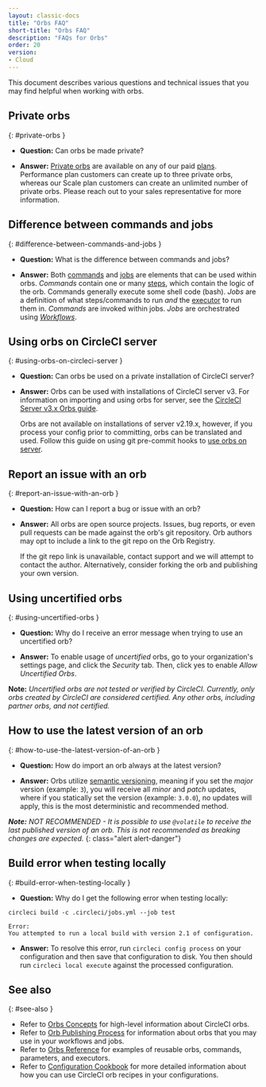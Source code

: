 ```yaml
---
layout: classic-docs
title: "Orbs FAQ"
short-title: "Orbs FAQ"
description: "FAQs for Orbs"
order: 20
version:
- Cloud
---
```


This document describes various questions and technical issues that you may find helpful when working with orbs.

## Private orbs
{: #private-orbs }

* **Question:** Can orbs be made private?

* **Answer:** [Private orbs](https://circleci.com/docs/2.0/orb-intro/#private-orbs) are available on any of our paid [plans](https://circleci.com/pricing). Performance plan customers can create up to three private orbs, whereas our Scale plan customers can create an unlimited number of private orbs. Please reach out to your sales representative for more information.

## Difference between commands and jobs
{: #difference-between-commands-and-jobs }

* **Question:** What is the difference between commands and jobs?

* **Answer:** Both [commands]({{site.baseurl}}/2.0/reusing-config/#the-commands-key) and [jobs]({{site.baseurl}}/2.0/reusing-config/#authoring-parameterized-jobs) are elements that can be used within orbs. _Commands_ contain one or many [steps]({{site.baseurl}}/2.0/configuration-reference/#steps), which contain the logic of the orb. Commands generally execute some shell code (bash). _Jobs_ are a definition of what steps/commands to run _and_ the [executor]({{site.baseurl}}/2.0/reusing-config/#the-executors-key) to run them in. _Commands_ are invoked within jobs. _Jobs_ are orchestrated using _[Workflows]({{site.baseurl}}/2.0/workflows/#workflows-configuration-examples)_.

## Using orbs on CircleCI server
{: #using-orbs-on-circleci-server }

* **Question:** Can orbs be used on a private installation of CircleCI server?

* **Answer:** Orbs can be used with installations of CircleCI server v3. For information on importing and using orbs for server, see the [CircleCI Server v3.x Orbs guide]({{site.baseurl}}/2.0/server-3-operator-orbs/).
 
  Orbs are not available on installations of server v2.19.x, however, if you process your config prior to committing, orbs can be translated and used. Follow this guide on using git pre-commit hooks to [use orbs on server](https://discuss.circleci.com/t/orbs-on-server-solution/36264).

## Report an issue with an orb
{: #report-an-issue-with-an-orb }

* **Question:** How can I report a bug or issue with an orb?

* **Answer:** All orbs are open source projects. Issues, bug reports, or even pull requests can be made against the orb's git repository. Orb authors may opt to include a link to the git repo on the Orb Registry.

  If the git repo link is unavailable, contact support and we will attempt to contact the author. Alternatively, consider forking the orb and publishing your own version.

## Using uncertified orbs
{: #using-uncertified-orbs }

* **Question:** Why do I receive an error message when trying to use an uncertified orb?

* **Answer:** To enable usage of _uncertified_ orbs, go to your organization's settings page, and click the _Security_ tab. Then, click yes to enable _Allow Uncertified Orbs_.

**Note:** _Uncertified orbs are not tested or verified by CircleCI. Currently, only orbs created by CircleCI are considered certified. Any other orbs, including partner orbs, and not certified._

## How to use the latest version of an orb
{: #how-to-use-the-latest-version-of-an-orb }

* **Question:** How do import an orb always at the latest version?

* **Answer:** Orbs utilize [semantic versioning](), meaning if you set the _major_ version (example: `3`), you will receive all _minor_ and _patch_ updates, where if you statically set the version (example: `3.0.0`), no updates will apply, this is the most deterministic and recommended method.

_**Note:** NOT RECOMMENDED - It is possible to use `@volatile` to receive the last published version of an orb. This is not recommended as breaking changes are expected._
{: class="alert alert-danger"}

## Build error when testing locally
{: #build-error-when-testing-locally }

* **Question:** Why do I get the following error when testing locally:

```
circleci build -c .circleci/jobs.yml --job test
```

```
Error:
You attempted to run a local build with version 2.1 of configuration.
```

* **Answer:** To resolve this error, run `circleci config process` on your configuration and then save that configuration to disk. You then should run `circleci local execute` against the processed configuration.

## See also
{: #see-also }
- Refer to [Orbs Concepts]({{site.baseurl}}/2.0/orb-concepts/) for high-level information about CircleCI orbs.
- Refer to [Orb Publishing Process]({{site.baseurl}}/2.0/creating-orbs/) for information about orbs that you may use in your workflows and jobs.
- Refer to [Orbs Reference]({{site.baseurl}}/2.0/reusing-config/) for examples of reusable orbs, commands, parameters, and executors.
- Refer to [Configuration Cookbook]({{site.baseurl}}/2.0/configuration-cookbook/) for more detailed information about how you can use CircleCI orb recipes in your configurations.
